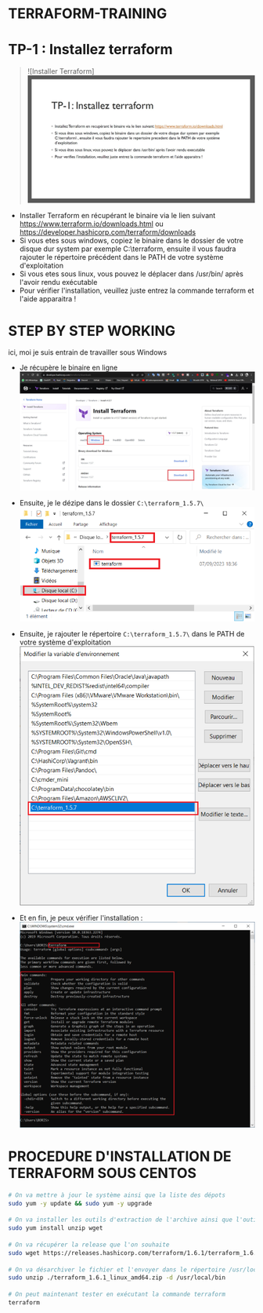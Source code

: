 # TERRAFORM-TRAINING

# TP-1 : Installez terraform

> ![Installer Terraform] ![](./images/tp1.JPG)

- Installer Terraform en récupérant le binaire via le lien suivant https://www.terraform.io/downloads.html ou https://developer.hashicorp.com/terraform/downloads
- Si vous etes sous windows, copiez le binaire dans le dossier de votre disque dur system par exemple C:\terraform\, ensuite il vous faudra rajouter le répertoire précédent dans le PATH de votre système d'exploitation
- Si vous etes sous linux, vous pouvez le déplacer dans /usr/bin/ après l'avoir rendu exécutable
- Pour vérifier l'installation, veuillez juste entrez la commande terraform et l'aide apparaitra !

# STEP BY STEP WORKING

ici, moi je suis entrain de travailler sous Windows

- Je récupère le binaire en ligne
![](./images/terraform-download.jpg)

- Ensuite, je le dézipe dans le dossier `C:\terraform_1.5.7\`
![](./images/c-terraform.png)

- Ensuite, je rajouter le répertoire `C:\terraform_1.5.7\` dans le PATH de votre système d'exploitation
![](./images/terraform-path.png)

- Et en fin, je peux vérifier l'installation :
![](./images/terraform-verify.png)

# PROCEDURE D'INSTALLATION DE TERRAFORM SOUS CENTOS
```bash
# On va mettre à jour le système ainsi que la liste des dépots
sudo yum -y update && sudo yum -y upgrade

# On va installer les outils d'extraction de l'archive ainsi que l'outil permettant de télécharger l'archive
sudo yum install unzip wget

# On va récupérer la release que l'on souhaite
sudo wget https://releases.hashicorp.com/terraform/1.6.1/terraform_1.6.1_linux_amd64.zip

# On va désarchiver le fichier et l'envoyer dans le répertoire /usr/locla/bin
sudo unzip ./terraform_1.6.1_linux_amd64.zip -d /usr/local/bin

# On peut maintenant tester en exécutant la commande terraform
terraform
```